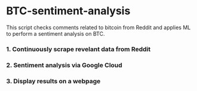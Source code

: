 # BTC-sentiment-analysis

This script checks comments related to bitcoin from Reddit and applies ML to perform a sentiment analysis on BTC.

### 1. Continuously scrape revelant data from Reddit


### 2. Sentiment analysis via Google Cloud


### 3. Display results on a webpage


